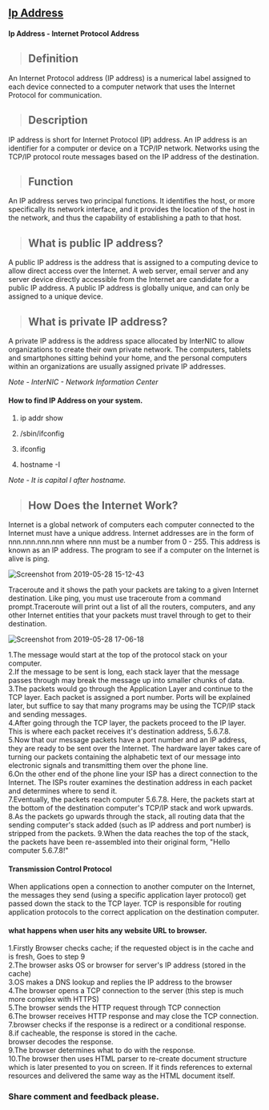 ## [Ip Address](https://prayuja-teli.github.io/Blog/IPAddress)     

#### Ip Address - Internet Protocol Address<br/>

> ## Definition<br/>

An Internet Protocol address (IP address) is a numerical label assigned to each device connected to a computer network that uses the Internet Protocol for communication.<br/>


> ## Description<br/>

IP address is short for Internet Protocol (IP) address. An IP address is an identifier for a computer or device on a TCP/IP network. Networks using the TCP/IP protocol route messages based on the IP address of the destination. 


> ## Function<br/>

An IP address serves two principal functions. It identifies the host, or more specifically its network interface, and it provides the location of the host in the network, and thus the capability of establishing a path to that host. 
 
> ## What is public IP address?<br/>

A public IP address is the address that is assigned to a computing device to allow direct access over the Internet. A web server, email server and any server device directly accessible from the Internet are candidate for a public IP address. A public IP address is globally unique, and can only be assigned to a unique device.

> ## What is private IP address?<br/>

A private IP address is the address space allocated by InterNIC to allow organizations to create their own private network. The computers, tablets and smartphones sitting behind your home, and the personal computers within an organizations are usually assigned private IP addresses. 
 
*Note - InterNIC - Network Information Center*
 
#### How to find IP Address on your system.

1. ip addr show

2. /sbin/ifconfig

3. ifconfig

4. hostname -I 

*Note - It is capital I after hostname.*
 
> ## How Does the Internet Work?

Internet is a global network of computers each computer connected to the Internet must have a unique address. Internet addresses are in the form of nnn.nnn.nnn.nnn where nnn must be a number from 0 - 255. This address is known as an IP address. The program to see if a computer on the Internet is alive is ping.

![Screenshot from 2019-05-28 15-12-43](https://user-images.githubusercontent.com/50698539/58474843-ef6da400-8169-11e9-8009-463e1638e61d.png)

Traceroute and it shows the path your packets are taking to a given Internet destination. Like ping, you must use traceroute from a command prompt.Traceroute will print out a list of all the routers, computers, and any other Internet entities that your packets must travel through to get to their destination.
 
 ![Screenshot from 2019-05-28 17-06-18](https://user-images.githubusercontent.com/50698539/58475270-1e384a00-816b-11e9-8673-51d05f237cf1.png)

1.The message would start at the top of the protocol stack on your computer.<br/>
2.If the message to be sent is long, each stack layer that the message passes through may break the message up into smaller chunks of data.<br/>
3.The packets would go through the Application Layer and continue to the TCP layer. Each packet is assigned a port number. Ports will be explained later, but suffice to say that many programs may be using the TCP/IP stack and sending messages.<br/>
4.After going through the TCP layer, the packets proceed to the IP layer. This is where each packet receives it's destination address, 5.6.7.8.<br/>
5.Now that our message packets have a port number and an IP address, they are ready to be sent over the Internet. The hardware layer takes care of turning our packets containing the alphabetic text of our message into electronic signals and transmitting them over the phone line.<br/>
6.On the other end of the phone line your ISP has a direct connection to the Internet. The ISPs router examines the destination address in each packet and determines where to send it.</br>
7.Eventually, the packets reach computer 5.6.7.8. Here, the packets start at the bottom of the destination computer's TCP/IP stack and work upwards.<br/>
8.As the packets go upwards through the stack, all routing data that the sending computer's stack added (such as IP address and port number) is stripped from the packets.
9.When the data reaches the top of the stack, the packets have been re-assembled into their original form, "Hello computer 5.6.7.8!"<br>

 
 
#### Transmission Control Protocol<br/>

When applications open a connection to another computer on the Internet, the messages they send (using a specific application layer protocol) get passed down the stack to the TCP layer. TCP is responsible for routing application protocols to the correct application on the destination computer.<br/>


#### what happens when user hits any website URL to browser.<br/>

1.Firstly Browser checks cache; if the requested object is in the cache and is fresh, Goes to step 9<br/>
2.The browser asks OS or browser for server's IP address (stored in the cache)<br/>
3.OS makes a DNS lookup and replies the IP address to the browser<br/>
4.The browser opens a TCP connection to the server (this step is much more complex with HTTPS)<br/>
5.The browser sends the HTTP request through TCP connection<br/>
6.The browser receives HTTP response and may close the TCP connection.<br/>
7.browser checks if the response is a redirect or a conditional response.<br/>
8.if cacheable, the response is stored in the cache.<br/>
browser decodes the response.<br/>
9.The browser determines what to do with the response.<br/>
10.The browser then uses HTML parser to re-create document structure which is later presented to you on screen. If it finds references to external resources and delivered the same way as the HTML document itself.<br/>


### Share comment and feedback please.

 
